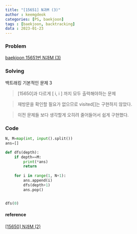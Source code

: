 ```yaml
---
title: "[15651] N과M (3)"
author : keemgdeok
categories: [PS, baekjoon]
tags : [baekjoon, backtracking]
data : 2023-01-23
---
```



### Problem
[baekjoon 15651번 N과M (3)](https://www.acmicpc.net/problem/15651)


### Solving
백트래킹 기본적인 문제 3
> [15650]과 다르게 [ i, i ] 까지 모두 출력해야하는 문제

> 재방문을 확인할 필요가 없으므로 visited[]는 구현하지 않았다.

> 이전 문제들 보다 생각할게 오히려 줄어들어서 쉽게 구현했다.


### Code
```python
N, M=map(int, input().split())
ans=[]

def dfs(depth):
    if depth==M:
        print(*ans)
        return
    
    for i in range(1, N+1):
        ans.append(i)
        dfs(depth+1)
        ans.pop()


dfs(0)
```


#### reference
[[15650] N과M (2)](https://keemgdeok.github.io/posts/15650_N%EA%B3%BC-M-(2)/)